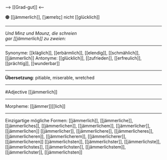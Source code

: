 --> [[Grad-gut]] <--

🟠 [[jämmerlich]], [ˈjæmɐlɪç]
nicht [[glücklich]]

---
*Und Minz und Maunz, die schreien*  
*gar [[jämmerlich]] zu zweien:*  

---
Synonyme: 
[[kläglich]], [[erbärmlich]], [[elendig]], [[schmählich]], [[jämmerlich]]
Antonyme:
[[glücklich]], [[zufrieden]], [[erfreulich]], [[prächtig]], [[wunderbar]]

---
**Übersetzung**:
pitiable, miserable, wretched

---
#Adjective [[jämmerlich]]

---
Morpheme:
[[jämmer]][[lich]]

---


Einzigartige mögliche Formen: 
[[jämmerlich]], [[jämmerliche]], [[jämmerliches]], [[jämmerlichen]], [[jämmerlichem]], [[jämmerlicher]], [[jämmerlichen]]
[[jämmerlicher]], [[jämmerlichere]], [[jämmerlicheres]], [[jämmerlicheren]], [[jämmerlicherem]], [[jämmerlicherer]], [[jämmerlicheren]]
[[jämmerlichsten]], [[jämmerlichster]], [[jämmerlichste]], [[jämmerlichstes]], [[jämmerlichsten]], [[jämmerlichstem]], [[jämmerlichster]], [[jämmerlichsten]]